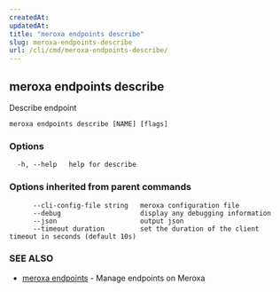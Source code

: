 ```yaml
---
createdAt: 
updatedAt: 
title: "meroxa endpoints describe"
slug: meroxa-endpoints-describe
url: /cli/cmd/meroxa-endpoints-describe/
---
```

## meroxa endpoints describe

Describe endpoint

```
meroxa endpoints describe [NAME] [flags]
```

### Options

```
  -h, --help   help for describe
```

### Options inherited from parent commands

```
      --cli-config-file string   meroxa configuration file
      --debug                    display any debugging information
      --json                     output json
      --timeout duration         set the duration of the client timeout in seconds (default 10s)
```

### SEE ALSO

* [meroxa endpoints](/cli/cmd/meroxa-endpoints/)	 - Manage endpoints on Meroxa

